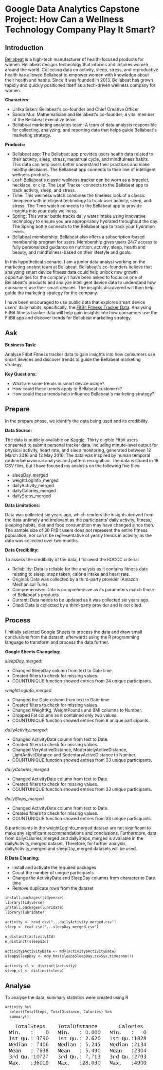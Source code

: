 # Google Data Analytics Capstone Project: How Can a Wellness Technology Company Play It Smart?

## Introduction
[Bellabeat](https://bellabeat.com/) is a  high-tech manufacturer of health-focused products for women. Bellabeat designs technology that informs and inspires women around the world. Collecting data on activity, sleep, stress, and reproductive health has allowed Bellabeat to empower women with knowledge about their health and habits. Since it was founded in 2013, Bellabeat has grown rapidly and quickly positioned itself as a tech-driven wellness company for women.

**Characters:**
-   Urška Sršen: Bellabeat's co-founder and Chief Creative Officer
-   Sando Mur: Mathematician and Bellabeat's co-founder; a vital member of the Bellabeat executive team
-   Bellabeat marketing analytics team: A team of data analysts responsible for collecting, analyzing, and reporting data that helps guide Bellabeat's marketing strategy.

**Products:**
-   Bellabeat app: The Bellabeat app provides users health data related to their activity, sleep, stress, menstrual cycle, and mindfulness habits. This data can help users better understand their practices and make healthy decisions. The Bellabeat app connects to their line of intelligent wellness products.
-   Leaf: Bellabeat's classic wellness tracker can be worn as a bracelet, necklace, or clip. The Leaf Tracker connects to the Bellabeat app to track activity, sleep, and stress.
-   Time: This wellness watch combines the timeless look of a classic timepiece with intelligent technology to track user activity, sleep, and stress. The Time watch connects to the Bellabeat app to provide insights into your daily wellness.
-   Spring: This water bottle tracks daily water intake using innovative technology to ensure you are appropriately hydrated throughout the day. The Spring bottle connects to the Bellabeat app to track your hydration levels.
-   Bellabeat membership: Bellabeat also offers a subscription-based membership program for users.
Membership gives users 24/7 access to fully personalized guidance on nutrition, activity, sleep, health and beauty, and mindfulness-based on their lifestyle and goals.

In this hypothetical scenario, I am a junior data analyst working on the marketing analyst team at Bellabeat. Bellabeat's co-founders believe that analyzing smart device fitness data could help unlock new growth opportunities for the company. I have been asked to focus on one of Bellabeat's products and analyze intelligent device data to understand how consumers use their smart devices. The insights discovered will then help guide the marketing strategy for the company.

I have been encouraged to use public data that explores smart device users' daily habits, specifically, the [FitBit Fitness Tracker Data](https://www.kaggle.com/datasets/arashnic/fitbit). Analysing FitBit fitness tracker data will help gain insights into how consumers use the FitBit app and discover trends for Bellabeat marketing strategy.

## Ask
**Business Task:**

Analyse Fitbit Fitness tracker data to gain insights into how consumers use smart devices and discover trends to guide the Bellabeat marketing strategy.

**Key Questions:**
- What are some trends in smart device usage?
- How could these trends apply to Bellabeat customers?
- How could these trends help influence Bellabeat's marketing strategy?

## Prepare
In the prepare phase, we identify the data being used and its credibility.

**Data Source:** 

The data is publicly available on [Kaggle](https://www.kaggle.com/datasets/arashnic/fitbit). Thirty eligible Fitbit users consented to submit personal tracker data, including minute-level output for physical activity, heart rate, and sleep monitoring, generated between 12 March 2016 and 12 May 2016. The data was inspired by human temporal routine behavioural analysis and pattern recognition.
The data is stored in 18 CSV files, but I have focused my analysis on the following five files:
- sleepDay_merged
- weightLogInfo_merged
- dailyActivity_merged
- dailyCalories_merged
- dailySteps_merged

**Data Limitations:**

Data was collected six years ago, which renders the insights derived from the data untimely and irrelevant as the participants’ daily activity, fitness, sleeping habits, diet and food consumption may have changed since then. The sample size of 30 FitBit users does not represent the entire fitness population, nor can it be representative of yearly trends in activity, as the data was collected over two months. 

**Data Credibility:**

To assess the credibility of the data, I followed the ROCCC criteria:
- Reliability: Data is reliable for the analysis as it contains fitness data relating to sleep, steps taken, calorie intake and heart rate.
- Original: Data was collected by a third-party provider (Amazon Mechanical Turk).
- Comprehensive: Data is comprehensive as its parameters match those of Bellabeat's products
- Current: Data needs to be updated as it was collected six years ago.
- Cited: Data is collected by a third-party provider and is not cited.

## Process

I initially selected Google Sheets to process the data and draw small conclusions from the dataset, afterwards using the R programming language to transform and process the data further.

**Google Sheets Changelog:**

*sleepDay_merged:*
- Changed SleepDay column from text to Date time.
- Created filters to check for missing values.
- COUNTUNIQUE function showed entries from 24 unique participants.

*weightLogInfo_merged:*
- Changed the Date column from text to Date time.
- Created filters to check for missing values.
- Changed WeightKg, WeightPounds and BMI columns to Number.
- Dropped Fat column as it contained only two values.
- COUNTUNIQUE function showed entries from 8 unique participants.

*dailyActivity_merged:*
- Changed ActivityDate column from text to Date.
- Created filters to check for missing values.
- Changed VeryActiveDistance, ModeratelyActiveDistance, LightActiveDistance and SedentaryActiveDistance to Number. 
- COUNTUNIQUE function showed entries from 33 unique participants.

*dailyCalories_merged*
- Changed ActivityDate column from text to Date.
- Created filters to check for missing values.
- COUNTUNIQUE function showed entries from 33 unique participants.

*dailySteps_merged*
- Changed ActivityDate column from text to Date.
- Created filters to check for missing values.
- COUNTUNIQUE function showed entries from 33 unique participants.

8 participants in the weightLogInfo_merged dataset are not significant to make any significant recommendations and conclusions. Furthermore, data from dailyCalories_merged and dailySteps_merged is available in the dailyActivity_merged dataset. Therefore, for further analysis, dailyActivity_merged and sleepDay_merged datasets will be used.

**R Data Cleaning:**
- Install and activate the required packages
- Count the number of unique participants
- Change the ActivityDate and SleepDay columns from character to Date time
- Remove duplicate rows from the dataset
```
install.packages(tidyverse)
library(tidyverse)
install.packages(lubridate)
library(lubridate)

activity <- read_csv("...dailyActivity_merged.csv")
sleep <- read_csv("...sleepDay_merged.csv")

n_distinct(activity$Id)
n_distinct(sleep$Id)

activity$ActivityDate <- mdy(activity$ActivityDate)
sleep$SleepDay <- mdy_hms(sleep$SleepDay,tz=Sys.timezone())

activity_cl <- distinct(activity)
sleep_cl <- distinct(sleep)
```

## Analyse 
To analyse the data, summary statistics were created using R
```
activity %>%
  select(TotalSteps, TotalDistance, Calories) %>%
  summary()
```
![Summary: Steps, Distance and Calories](https://github.com/anirudhaangiras/Bellabeat-Data_Analysis-Case-Study/blob/main/Analyse/1.png)
